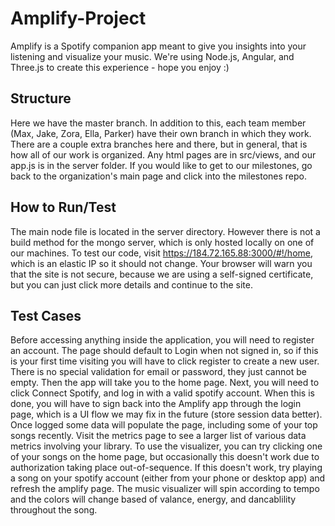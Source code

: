 # Amplify-Project
Amplify is a Spotify companion app meant to give you insights into your listening and visualize your music. 
We're using Node.js, Angular, and Three.js to create this experience - hope you enjoy :)

## Structure
Here we have the master branch. In addition to this, each team member (Max, Jake, Zora, Ella, Parker) have their own branch in which they work. There are a couple extra branches here and there, but in general, that is how all of our work is organized. Any html pages are in src/views, and our app.js is in the server folder. If you would like to get to our milestones, go back to the organization's main page and click into the milestones repo.

## How to Run/Test
The main node file is located in the server directory. However there is not a build method for the mongo server, which is only hosted locally on one of our machines.
To test our code, visit https://184.72.165.88:3000/#!/home, which is an elastic IP so it should not change. Your browser will warn you that the site is not secure, because we are using a self-signed certificate, but you can just click more details and continue to the site.

## Test Cases
Before accessing anything inside the application, you will need to register an account. The page should default to Login when not signed in, so if this is your first time visiting you will have to click register to create a new user. There is no special validation for email or password, they just cannot be empty. Then the app will take you to the home page. 
Next, you will need to click Connect Spotify, and log in with a valid spotify account. When this is done, you will have to sign back into the Amplify app through the login page, which is a UI flow we may fix in the future (store session data better).
Once logged some data will populate the page, including some of your top songs recently.
Visit the metrics page to see a larger list of various data metrics involving your library.
To use the visualizer, you can try clicking one of your songs on the home page, but occasionally this doesn't work due to authorization taking place out-of-sequence. If this doesn't work, try playing a song on your spotify account (either from your phone or desktop app) and refresh the amplify page.
The music visualizer will spin according to tempo and the colors will change based of valance, energy, and dancablility throughout the song.
